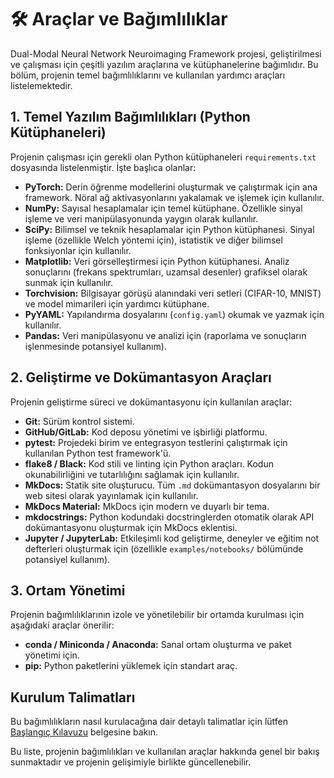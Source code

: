 # 🛠️ Araçlar ve Bağımlılıklar

Dual-Modal Neural Network Neuroimaging Framework projesi, geliştirilmesi ve çalışması için çeşitli yazılım araçlarına ve kütüphanelerine bağımlıdır. Bu bölüm, projenin temel bağımlılıklarını ve kullanılan yardımcı araçları listelemektedir.

## 1. Temel Yazılım Bağımlılıkları (Python Kütüphaneleri)

Projenin çalışması için gerekli olan Python kütüphaneleri `requirements.txt` dosyasında listelenmiştir. İşte başlıca olanlar:

*   **PyTorch:** Derin öğrenme modellerini oluşturmak ve çalıştırmak için ana framework. Nöral ağ aktivasyonlarını yakalamak ve işlemek için kullanılır.
*   **NumPy:** Sayısal hesaplamalar için temel kütüphane. Özellikle sinyal işleme ve veri manipülasyonunda yaygın olarak kullanılır.
*   **SciPy:** Bilimsel ve teknik hesaplamalar için Python kütüphanesi. Sinyal işleme (özellikle Welch yöntemi için), istatistik ve diğer bilimsel fonksiyonlar için kullanılır.
*   **Matplotlib:** Veri görselleştirmesi için Python kütüphanesi. Analiz sonuçlarını (frekans spektrumları, uzamsal desenler) grafiksel olarak sunmak için kullanılır.
*   **Torchvision:** Bilgisayar görüşü alanındaki veri setleri (CIFAR-10, MNIST) ve model mimarileri için yardımcı kütüphane.
*   **PyYAML:** Yapılandırma dosyalarını (`config.yaml`) okumak ve yazmak için kullanılır.
*   **Pandas:** Veri manipülasyonu ve analizi için (raporlama ve sonuçların işlenmesinde potansiyel kullanım).

## 2. Geliştirme ve Dokümantasyon Araçları

Projenin geliştirme süreci ve dokümantasyonu için kullanılan araçlar:

*   **Git:** Sürüm kontrol sistemi.
*   **GitHub/GitLab:** Kod deposu yönetimi ve işbirliği platformu.
*   **pytest:** Projedeki birim ve entegrasyon testlerini çalıştırmak için kullanılan Python test framework'ü.
*   **flake8 / Black:** Kod stili ve linting için Python araçları. Kodun okunabilirliğini ve tutarlılığını sağlamak için kullanılır.
*   **MkDocs:** Statik site oluşturucu. Tüm `.md` dokümantasyon dosyalarını bir web sitesi olarak yayınlamak için kullanılır.
*   **MkDocs Material:** MkDocs için modern ve duyarlı bir tema.
*   **mkdocstrings:** Python kodundaki docstringlerden otomatik olarak API dokümantasyonu oluşturmak için MkDocs eklentisi.
*   **Jupyter / JupyterLab:** Etkileşimli kod geliştirme, deneyler ve eğitim not defterleri oluşturmak için (özellikle `examples/notebooks/` bölümünde potansiyel kullanım).

## 3. Ortam Yönetimi

Projenin bağımlılıklarının izole ve yönetilebilir bir ortamda kurulması için aşağıdaki araçlar önerilir:

*   **conda / Miniconda / Anaconda:** Sanal ortam oluşturma ve paket yönetimi için.
*   **pip:** Python paketlerini yüklemek için standart araç.

## Kurulum Talimatları

Bu bağımlılıkların nasıl kurulacağına dair detaylı talimatlar için lütfen [Başlangıç Kılavuzu](docs/getting-started.md) belgesine bakın.

Bu liste, projenin bağımlılıkları ve kullanılan araçlar hakkında genel bir bakış sunmaktadır ve projenin gelişimiyle birlikte güncellenebilir.
